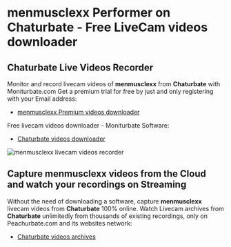 # menmusclexx Performer on Chaturbate - Free LiveCam videos downloader

## Chaturbate Live Videos Recorder

Monitor and record livecam videos of **menmusclexx** from **Chaturbate** with Moniturbate.com
Get a premium trial for free by just and only registering with your Email address:
* [menmusclexx Premium videos downloader](https://moniturbate.com/request-demo-licence-key.html)

Free livecam videos downloader - Moniturbate Software:
* [Chaturbate videos downloader](https://moniturbate.com/moniturbate-download-software.html)

![menmusclexx livecam videos recorder](https://peachurnet.com/templates/moniturbate-software.png)


## Capture menmusclexx videos from the Cloud and watch your recordings on Streaming

Without the need of downloading a software, capture **menmusclexx** livecam videos from **Chaturbate** 100% online.
Watch Livecam archives from **Chaturbate** unlimitedly from thousands of existing recordings, only on Peachurbate.com and its websites network:
* [Chaturbate videos archives](https://peachurnet.com/)